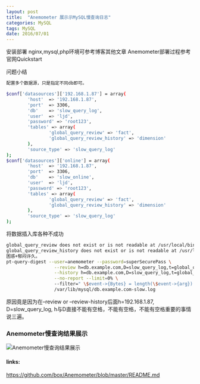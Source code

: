 ```yaml
---
layout: post
title:  "Anemometer 展示示MySQL慢查询日志"
categories: MySQL
tags: MySQL
date: 2016/07/01
---
```


安装部署
nginx,mysql,php环境可参考博客其他文章
Anemometer部署过程参考官网Quickstart

问题小结
```bash
配置多个数据源，只是指定不同db即可。

$conf['datasources']['192.168.1.87'] = array(
        'host'  => '192.168.1.87',
        'port'  => 3306,
        'db'    => 'slow_query_log',
        'user'  => 'ljd',
        'password' => 'root123',
        'tables' => array(
                'global_query_review' => 'fact',
                'global_query_review_history' => 'dimension'
        ),
        'source_type' => 'slow_query_log'
);
$conf['datasources']['online'] = array(
        'host'  => '192.168.1.87',
        'port'  => 3306,
        'db'    => 'slow_online',
        'user'  => 'ljd',
        'password' => 'root123',
        'tables' => array(
                'global_query_review' => 'fact',
                'global_query_review_history' => 'dimension'
        ),
        'source_type' => 'slow_query_log'
);
```
<!--more-->
将数据插入库各种不成功
```bash
global_query_review does not exist or is not readable at /usr/local/bin/pt-query-digest line 11265.
global_query_review_history does not exist or is not readable at /usr/local/bin/pt-query-digest line 11265.
困惑+郁闷许久。
pt-query-digest --user=anemometer --password=superSecurePass \
                  --review h=db.example.com,D=slow_query_log,t=global_query_review \
                  --history h=db.example.com,D=slow_query_log,t=global_query_review_history \
                  --no-report --limit=0% \ 
                  --filter=" \$event->{Bytes} = length(\$event->{arg}) and \$event->{hostname}=\"$HOSTNAME\"" \ 
                  /var/lib/mysql/db.example.com-slow.log
```
原因竟是因为在–review or –review-history后面h=192.168.1.87, D=slow_query_log, h与D直接不能有空格，不能有空格，不能有空格重要的事情说三遍。

### Anemometer慢查询结果展示
![Anemometer慢查询结果展示](http://lyln.oss-cn-beijing.aliyuncs.com/wiredtiger/201611/anemometer.jpg)


####  links:
<https://github.com/box/Anemometer/blob/master/README.md>
